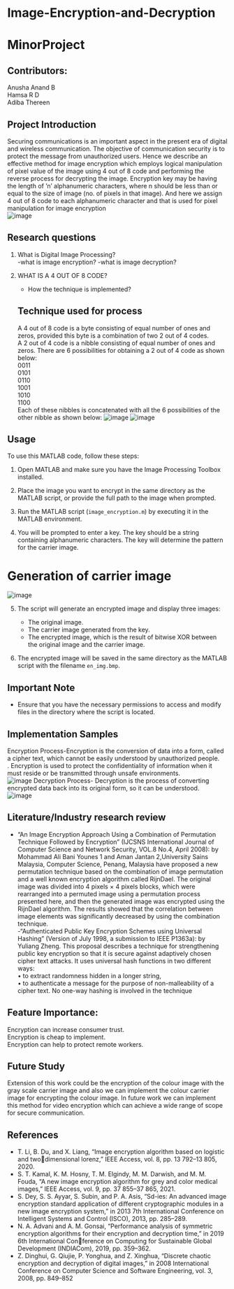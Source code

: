 # Image-Encryption-and-Decryption
# MinorProject


## Contributors:<br/>
Anusha Anand B<br/>
Hamsa R D<br/>
Adiba Thereen<br/>


## Project Introduction
 Securing communications is an important aspect in the present
era of digital and wireless communication. The objective of communication security is to
protect the message from unauthorized users. Hence we describe an effective method for
image encryption which employs logical manipulation of pixel value of the image using 4
out of 8 code and performing the reverse process for decrypting the image. Encryption
key may be having the length of ’n’ alphanumeric characters, where n should be less than
or equal to the size of image (no. of pixels in that image). And here we assign 4 out of
8 code to each alphanumeric character and that is used for pixel manipulation for image
encryption<br/>
![image](https://github.com/anusha-anandb/Image-Encryption-and-Decryption/assets/145751154/19881abc-0324-4c84-b727-91670565430d)



## Research questions
1.  What is Digital Image Processing?<br/>
-what is image encryption?
-what is image decryption? 
2. WHAT IS A 4 OUT OF 8 CODE?<br/>
    - How the technique is implemented?<br/>

    ## Technique used for process
   A 4 out of 8 code is a byte consisting of equal number of ones and zeros, provided this
byte is a combination of two 2 out of 4 codes.<br/>
A 2 out of 4 code is a nibble consisting of equal number of ones and zeros. There are 6
possibilities for obtaining a 2 out of 4 code as shown below:<br/>
   0011<br/>
   0101<br/>
   0110<br/>
   1001<br/>
   1010<br/>
   1100<br/>
Each of these nibbles is concatenated with all the 6 possibilities of the other nibble
as shown below:
![image](https://github.com/anusha-anandb/Image-Encryption-and-Decryption/assets/145751154/760e38b8-d485-4f7c-b4c7-1c20a35d4b81)
![image](https://github.com/anusha-anandb/Image-Encryption-and-Decryption/assets/145751154/19bb2f7e-11bc-427d-a840-66adfa31bcac)


   
## Usage

To use this MATLAB code, follow these steps:<br/>

1. Open MATLAB and make sure you have the Image Processing Toolbox installed.<br/>

2. Place the image you want to encrypt in the same directory as the MATLAB script, or provide the full path to the image when prompted.<br/>

3. Run the MATLAB script (`image_encryption.m`) by executing it in the MATLAB environment.<br/>

4. You will be prompted to enter a key. The key should be a string containing alphanumeric characters. The key will determine the pattern for the carrier image.<br/>
# Generation of carrier image
![image](https://github.com/anusha-anandb/Image-Encryption-and-Decryption/assets/145751154/215526c1-50f8-4f57-9055-452a46b826d7)


5. The script will generate an encrypted image and display three images:<br/>
   - The original image.<br/>
   - The carrier image generated from the key.<br/>
   - The encrypted image, which is the result of bitwise XOR between the original image and the carrier image.<br/>

6. The encrypted image will be saved in the same directory as the MATLAB script with the filename `en_img.bmp`.<br/>

## Important Note

- Ensure that you have the necessary permissions to access and modify files in the directory where the script is located. <br/>
## Implementation Samples
Encryption Process-Encryption is the conversion of data into a form, called a cipher text, which cannot
be easily understood by unauthorized people.<br/>
. Encryption is used to
protect the confidentiality of information when it must reside or be transmitted through
unsafe environments.<br/>
![image](https://github.com/anusha-anandb/Image-Encryption-and-Decryption/assets/145751154/577cab68-5164-4338-a10a-031658c8ff24)
Decryption Process- Decryption is the process of converting
encrypted data back into its original form, so it can be understood.<br/>
![image](https://github.com/anusha-anandb/Image-Encryption-and-Decryption/assets/145751154/89022e8b-b89c-4535-bc03-638750a7c33b)


## Literature/Industry research review
- “An Image Encryption Approach Using a Combination of Permutation Technique Followed by Encryption” (IJCSNS International Journal of Computer Science and Network
Security, VOL.8 No.4, April 2008): by Mohammad Ali Bani Younes 1 and Aman Jantan
2,University Sains Malaysia, Computer Science, Penang, Malaysia have proposed a new
permutation technique based on the combination of image permutation and a well known
encryption algorithm called RijnDael. The original image was divided into 4 pixels × 4
pixels blocks, which were rearranged into a permuted image using a permutation process
presented here, and then the generated image was encrypted using the RijnDael algorithm. The results showed that the correlation between image elements was significantly
decreased by using the combination technique.<br/>
-“Authenticated Public Key Encryption Schemes using Universal Hashing” (Version of
July 1998, a submission to IEEE P1363a): by Yuliang Zheng. This proposal describes a
technique for strengthening public key encryption so that it is secure against adaptively
chosen cipher text attacks. It uses universal hash functions in two different ways:<br/>
• to extract randomness hidden in a longer string,<br/>
• to authenticate a message for the purpose of non-malleability of a cipher text. No
one-way hashing is involved in the technique<br/>

## Feature Importance:
 Encryption can increase consumer trust.<br/>
 Encryption is cheap to implement.<br/>
 Encryption can help to protect remote workers. <br/>


## Future Study  
Extension of this work could be the encryption of the colour image with the gray scale
carrier image and also we can implement the colour carrier image for encrypting the
colour image. In future work we can implement this method for video encryption which
can achieve a wide range of scope for secure communication.<br/>


## References
- T. Li, B. Du, and X. Liang, “Image encryption algorithm based on logistic and twodimensional lorenz,” IEEE Access, vol. 8, pp. 13 792–13 805, 2020.
- S. T. Kamal, K. M. Hosny, T. M. Elgindy, M. M. Darwish, and M. M. Fouda, “A new
image encryption algorithm for grey and color medical images,” IEEE Access, vol. 9,
pp. 37 855–37 865, 2021.
- S. Dey, S. S. Ayyar, S. Subin, and P. A. Asis, “Sd-ies: An advanced image encryption
standard application of different cryptographic modules in a new image encryption
system,” in 2013 7th International Conference on Intelligent Systems and Control
(ISCO), 2013, pp. 285–289.
- N. A. Advani and A. M. Gonsai, “Performance analysis of symmetric encryption
algorithms for their encryption and decryption time,” in 2019 6th International Conference on Computing for Sustainable Global Development (INDIACom), 2019, pp.
359–362.
- Z. Dinghui, G. Qiujie, P. Yonghua, and Z. Xinghua, “Discrete chaotic encryption and
decryption of digital images,” in 2008 International Conference on Computer Science
and Software Engineering, vol. 3, 2008, pp. 849–852
